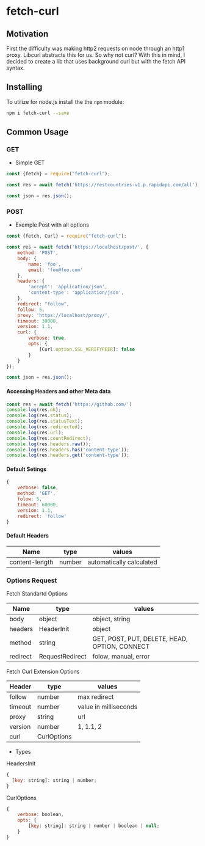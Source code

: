 # fetch-curl

## Motivation

First the difficulty was making http2 requests on node through an http1 proxy. Libcurl abstracts this for us. So why not curl? With this in mind, I decided to create a lib that uses background curl but with the fetch API syntax.

## Installing

To utilize for node.js install the the `npm` module:

```bash
npm i fetch-curl --save
```

## Common Usage

### GET

- Simple GET

```js
const {fetch} = require("fetch-curl");

const res = await fetch('https://restcountries-v1.p.rapidapi.com/all');

const json = res.json();

```

### POST

- Exemple Post with all options

```js
const {fetch, Curl} = require("fetch-curl");

const res = await fetch('https://localhost/post/', {
    method: 'POST',
    body: {
        name: 'foo',
        email: 'foo@foo.com'
    },
    headers: {
        'accept': 'application/json',
        'content-type': 'application/json',
    },
    redirect: "follow",
    follow: 5,
    proxy: 'https://localhost/proxy/',
    timeout: 30000,
    version: 1.1,
    curl: {
        verbose: true,
        opts: {
            [Curl.option.SSL_VERIFYPEER]: false
        }
    }
});

const json = res.json();
```


#### Accessing Headers and other Meta data

```js
const res = await fetch('https://github.com/')
console.log(res.ok);
console.log(res.status);
console.log(res.statusText);
console.log(res.redirected);
console.log(res.url);
console.log(res.countRedirect);
console.log(res.headers.raw());
console.log(res.headers.has('content-type'));
console.log(res.headers.get('content-type'));
```

#### Default Setings

```js
{
    verbose: false,
    method: 'GET',
    folow: 5,
    timeout: 60000,
    version: 1.1,
    redirect: 'follow'
}
```

#### Default Headers

Name              | type             | values
----------------- | -----------------|---------------------------------------
content-length    | number           | automatically calculated

### Options Request

Fetch Standartd Options

Name              | type               | values
------------------- | -----------------|---------------------------------------
body                | object           | object, string
headers             | HeaderInit       | object
method              | string           | GET, POST, PUT, DELETE, HEAD, OPTION, CONNECT
redirect            | RequestRedirect  | folow, manual, error

Fetch Curl Extension Options

Header              | type             | values
------------------- |----------------- |---------------------------------------
follow              | number           | max redirect
timeout             | number           | value in milliseconds
proxy               | string           | url
version             | number           | 1, 1.1, 2
curl                | CurlOptions      |

- Types

HeadersInit

```js
{
  [key: string]: string | number;
}
```

CurlOptions

```js
{
    verbose: boolean,
    opts: {
        [key: string]: string | number | boolean | null;
    }
}
```
